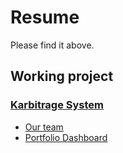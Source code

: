 # Resume
Please find it above.
## Working project
### <a href="http://karbitrage.webrelay.io"> Karbitrage System </a>
-  <a href="http://karbitrage.webrelay.io/about/team"> Our team </a>
-  <a href="http://karbitrage.webrelay.io/dashboard"> Portfolio Dashboard </a>
